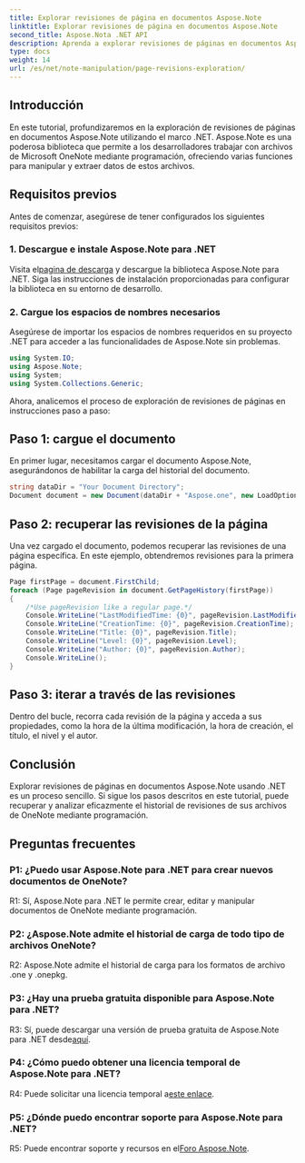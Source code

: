 ```yaml
---
title: Explorar revisiones de página en documentos Aspose.Note
linktitle: Explorar revisiones de página en documentos Aspose.Note
second_title: Aspose.Nota .NET API
description: Aprenda a explorar revisiones de páginas en documentos Aspose.Note utilizando .NET Framework con guía paso a paso.
type: docs
weight: 14
url: /es/net/note-manipulation/page-revisions-exploration/
---
```

## Introducción

En este tutorial, profundizaremos en la exploración de revisiones de páginas en documentos Aspose.Note utilizando el marco .NET. Aspose.Note es una poderosa biblioteca que permite a los desarrolladores trabajar con archivos de Microsoft OneNote mediante programación, ofreciendo varias funciones para manipular y extraer datos de estos archivos.

## Requisitos previos

Antes de comenzar, asegúrese de tener configurados los siguientes requisitos previos:

### 1. Descargue e instale Aspose.Note para .NET

 Visita el[pagina de descarga](https://releases.aspose.com/note/net/) y descargue la biblioteca Aspose.Note para .NET. Siga las instrucciones de instalación proporcionadas para configurar la biblioteca en su entorno de desarrollo.

### 2. Cargue los espacios de nombres necesarios

Asegúrese de importar los espacios de nombres requeridos en su proyecto .NET para acceder a las funcionalidades de Aspose.Note sin problemas.

```csharp
using System.IO;
using Aspose.Note;
using System;
using System.Collections.Generic;
```

Ahora, analicemos el proceso de exploración de revisiones de páginas en instrucciones paso a paso:

## Paso 1: cargue el documento

En primer lugar, necesitamos cargar el documento Aspose.Note, asegurándonos de habilitar la carga del historial del documento.

```csharp
string dataDir = "Your Document Directory";
Document document = new Document(dataDir + "Aspose.one", new LoadOptions { LoadHistory = true });
```

## Paso 2: recuperar las revisiones de la página

Una vez cargado el documento, podemos recuperar las revisiones de una página específica. En este ejemplo, obtendremos revisiones para la primera página.

```csharp
Page firstPage = document.FirstChild;
foreach (Page pageRevision in document.GetPageHistory(firstPage))
{
    /*Use pageRevision like a regular page.*/
    Console.WriteLine("LastModifiedTime: {0}", pageRevision.LastModifiedTime);
    Console.WriteLine("CreationTime: {0}", pageRevision.CreationTime);
    Console.WriteLine("Title: {0}", pageRevision.Title);
    Console.WriteLine("Level: {0}", pageRevision.Level);
    Console.WriteLine("Author: {0}", pageRevision.Author);
    Console.WriteLine();
}
```

## Paso 3: iterar a través de las revisiones

Dentro del bucle, recorra cada revisión de la página y acceda a sus propiedades, como la hora de la última modificación, la hora de creación, el título, el nivel y el autor.

## Conclusión

Explorar revisiones de páginas en documentos Aspose.Note usando .NET es un proceso sencillo. Si sigue los pasos descritos en este tutorial, puede recuperar y analizar eficazmente el historial de revisiones de sus archivos de OneNote mediante programación.

## Preguntas frecuentes

### P1: ¿Puedo usar Aspose.Note para .NET para crear nuevos documentos de OneNote?

R1: Sí, Aspose.Note para .NET le permite crear, editar y manipular documentos de OneNote mediante programación.

### P2: ¿Aspose.Note admite el historial de carga de todo tipo de archivos OneNote?

R2: Aspose.Note admite el historial de carga para los formatos de archivo .one y .onepkg.

### P3: ¿Hay una prueba gratuita disponible para Aspose.Note para .NET?

R3: Sí, puede descargar una versión de prueba gratuita de Aspose.Note para .NET desde[aquí](https://releases.aspose.com/).

### P4: ¿Cómo puedo obtener una licencia temporal de Aspose.Note para .NET?

 R4: Puede solicitar una licencia temporal a[este enlace](https://purchase.aspose.com/temporary-license/).

### P5: ¿Dónde puedo encontrar soporte para Aspose.Note para .NET?

 R5: Puede encontrar soporte y recursos en el[Foro Aspose.Note](https://forum.aspose.com/c/note/28).